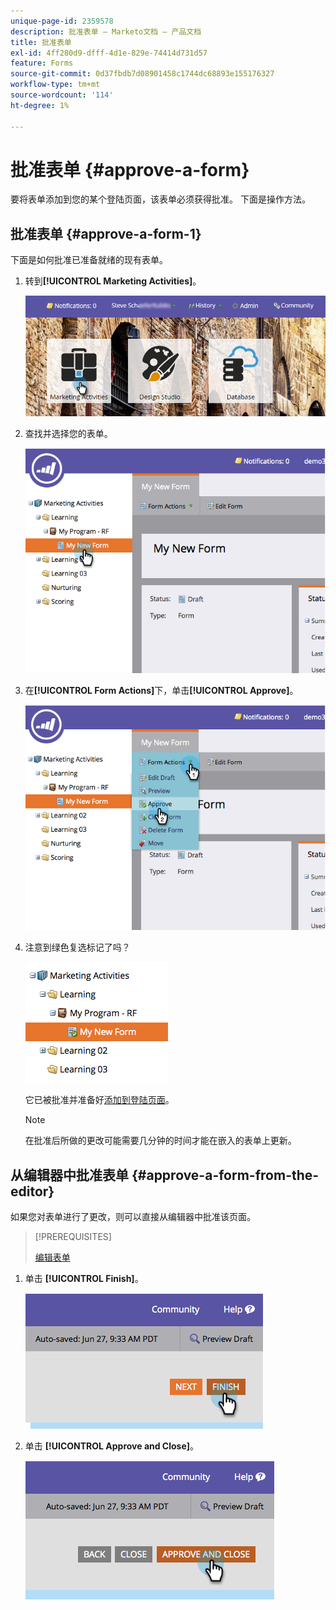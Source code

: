 ```yaml
---
unique-page-id: 2359578
description: 批准表单 — Marketo文档 — 产品文档
title: 批准表单
exl-id: 4ff280d9-dfff-4d1e-829e-74414d731d57
feature: Forms
source-git-commit: 0d37fbdb7d08901458c1744dc68893e155176327
workflow-type: tm+mt
source-wordcount: '114'
ht-degree: 1%

---
```


# 批准表单 {#approve-a-form}

要将表单添加到您的某个登陆页面，该表单必须获得批准。 下面是操作方法。

## 批准表单 {#approve-a-form-1}

下面是如何批准已准备就绪的现有表单。

1. 转到&#x200B;**[!UICONTROL Marketing Activities]**。

   ![](assets/login-marketing-activities-7.png)

1. 查找并选择您的表单。

   ![](assets/image2014-9-15-17-3a49-3a40.png)

1. 在&#x200B;**[!UICONTROL Form Actions]**&#x200B;下，单击&#x200B;**[!UICONTROL Approve]**。

   ![](assets/image2014-9-15-17-3a49-3a47.png)

1. 注意到绿色复选标记了吗？

   ![](assets/image2014-9-15-17-3a50-3a2.png)

   它已被批准并准备好[添加到登陆页面](/help/marketo/product-docs/demand-generation/landing-pages/understanding-landing-pages/approve-unapprove-or-delete-a-landing-page.md)。

   >[!NOTE]
   >
   >在批准后所做的更改可能需要几分钟的时间才能在嵌入的表单上更新。

## 从编辑器中批准表单 {#approve-a-form-from-the-editor}

如果您对表单进行了更改，则可以直接从编辑器中批准该页面。

>[!PREREQUISITES]
>
>[编辑表单](/help/marketo/product-docs/demand-generation/forms/form-actions/edit-a-form.md)

1. 单击 **[!UICONTROL Finish]**。

   ![](assets/image2014-9-15-17-3a51-3a43.png)

1. 单击 **[!UICONTROL Approve and Close]**。

   ![](assets/image2014-9-15-17-3a52-3a1.png)
